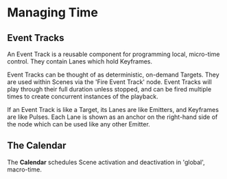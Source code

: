 # Managing Time

## Event Tracks

An Event Track is a reusable component for programming local, micro-time control. They contain Lanes which hold Keyframes.

Event Tracks can be thought of as deterministic, on-demand Targets. They are used within Scenes via the 'Fire Event Track' node. Event Tracks will play through their full duration unless stopped, and can be fired multiple times to create concurrent instances of the playback. 

If an Event Track is like a Target, its Lanes are like Emitters, and Keyframes are like Pulses. Each Lane is shown as an anchor on the right-hand side of the node which can be used like any other Emitter. 

## The Calendar

The **Calendar** schedules Scene activation and deactivation in 'global', macro-time. 